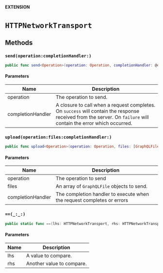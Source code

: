**EXTENSION**

# `HTTPNetworkTransport`

## Methods
### `send(operation:completionHandler:)`

```swift
public func send<Operation>(operation: Operation, completionHandler: @escaping (_ result: Result<GraphQLResponse<Operation>, Error>) -> Void) -> Cancellable
```

#### Parameters

| Name | Description |
| ---- | ----------- |
| operation | The operation to send. |
| completionHandler | A closure to call when a request completes. On `success` will contain the response received from the server. On `failure` will contain the error which occurred. |

### `upload(operation:files:completionHandler:)`

```swift
public func upload<Operation>(operation: Operation, files: [GraphQLFile], completionHandler: @escaping (_ result: Result<GraphQLResponse<Operation>, Error>) -> Void) -> Cancellable
```

#### Parameters

| Name | Description |
| ---- | ----------- |
| operation | The operation to send |
| files | An array of `GraphQLFile` objects to send. |
| completionHandler | The completion handler to execute when the request completes or errors |

### `==(_:_:)`

```swift
public static func ==(lhs: HTTPNetworkTransport, rhs: HTTPNetworkTransport) -> Bool
```

#### Parameters

| Name | Description |
| ---- | ----------- |
| lhs | A value to compare. |
| rhs | Another value to compare. |